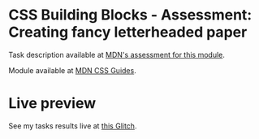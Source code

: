 # CSS Building Blocks - Assessment: Creating fancy letterheaded paper

Task description available at [MDN's assessment for this module](https://developer.mozilla.org/en-US/docs/Learn/CSS/Building_blocks/Creating_fancy_letterheaded_paper).

Module available at [MDN CSS Guides](https://developer.mozilla.org/en-US/docs/Learn/CSS/Building_blocks).

# Live preview

See my tasks results live at [this Glitch](https://titanium-slender-swim.glitch.me/CSS/Assessment%20-%20Creating%20fancy%20letterheaded%20paper/).
